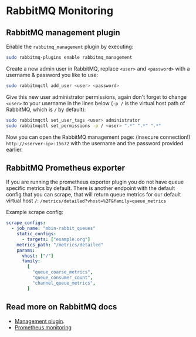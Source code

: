 # RabbitMQ Monitoring

## RabbitMQ management plugin

Enable the `rabbitmq_management` plugin by executing:

```sh
sudo rabbitmq-plugins enable rabbitmq_management
```

Create a new admin user in RabbitMQ, replace `<user>` and `<password>` with a username & password you like to use:

```sh
sudo rabbitmqctl add_user <user> <password>
```

Give this new user administrator permissions, again don't forget to change `<user>` to your username in the lines below
(`-p /` is the virtual host path of RabbitMQ, which is `/` by default):

```sh
sudo rabbitmqctl set_user_tags <user> administrator
sudo rabbitmqctl set_permissions -p / <user> ".*" ".*" ".*"
```

Now you can open the RabbitMQ management page: (insecure connection!) `http://<server-ip>:15672` with the username and the password provided earlier.

## RabbitMQ Prometheus exporter

If you are running the prometheus exporter plugin you do not have queue specific metrics by default.
There is another endpoint with the default config that you can scrape, that will return queue metrics for our default virtual host `/`: `/metrics/detailed?vhost=%2F&family=queue_metrics`

Example scrape config:

```yaml
scrape_configs:
  - job_name: "mbin-rabbit_queues"
    static_configs:
      - targets: ["example.org"]
    metrics_path: "/metrics/detailed"
    params:
      vhost: ["/"]
      family:
        [
          "queue_coarse_metrics",
          "queue_consumer_count",
          "channel_queue_metrics",
        ]
```

## Read more on RabbitMQ docs

- [Management plugin](https://www.rabbitmq.com/management.html).
- [Prometheus monitoring](https://rabbitmq.com/prometheus.html)
